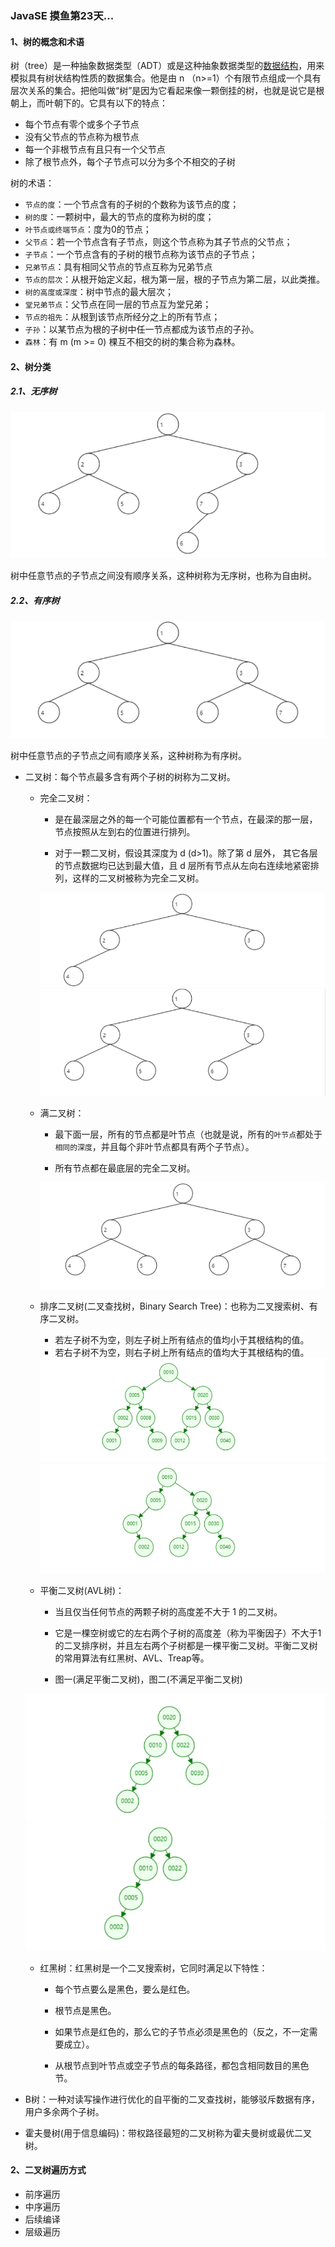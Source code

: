 ### JavaSE 摸鱼第23天...

#### 1、树的概念和术语

树（tree）是一种抽象数据类型（ADT）或是这种抽象数据类型的[数据结构](https://so.csdn.net/so/search?q=数据结构&spm=1001.2101.3001.7020)，用来模拟具有树状结构性质的数据集合。他是由 n （n>=1）个有限节点组成一个具有层次关系的集合。把他叫做“树”是因为它看起来像一颗倒挂的树，也就是说它是根朝上，而叶朝下的。它具有以下的特点：

- 每个节点有零个或多个子节点
- 没有父节点的节点称为根节点
- 每一个非根节点有且只有一个父节点
- 除了根节点外，每个子节点可以分为多个不相交的子树

树的术语：

+ `节点的度`：一个节点含有的子树的个数称为该节点的度；
+ `树的度`：一颗树中，最大的节点的度称为树的度；
+ `叶节点或终端节点`：度为0的节点；
+ `父节点`：若一个节点含有子节点，则这个节点称为其子节点的父节点；
+ `子节点`：一个节点含有的子树的根节点称为该节点的子节点；
+ `兄弟节点`：具有相同父节点的节点互称为兄弟节点
+ `节点的层次`：从根开始定义起，根为第一层，根的子节点为第二层，以此类推。
+ `树的高度或深度`：树中节点的最大层次；
+ `堂兄弟节点`：父节点在同一层的节点互为堂兄弟；
+ `节点的祖先`：从根到该节点所经分之上的所有节点；
+ `子孙`：以某节点为根的子树中任一节点都成为该节点的子孙。
+ `森林`：有 m (m >= 0) 棵互不相交的树的集合称为森林。



#### 2、树分类

##### 2.1、无序树

<img src="day23.assets/image-20220727212554972.png" alt="image-20220727212554972" style="zoom:80%;" />



树中任意节点的子节点之间没有顺序关系，这种树称为无序树，也称为自由树。

##### 2.2、有序树

<img src="day23.assets/image-20220727213112126.png" alt="image-20220727213112126" style="zoom:80%;" />



树中任意节点的子节点之间有顺序关系，这种树称为有序树。

+ 二叉树：每个节点最多含有两个子树的树称为二叉树。

  

  + 完全二叉树：

    + 是在最深层之外的每一个可能位置都有一个节点，在最深的那一层，节点按照从左到右的位置进行排列。

    + 对于一颗二叉树，假设其深度为 d (d>1)。除了第 d 层外，    其它各层的节点数据均已达到最大值，且 d 层所有节点从左向右连续地紧密排 列，这样的二叉树被称为完全二叉树。

    

    <img src="day23.assets/image-20220727213355091.png" alt="image-20220727213355091" style="zoom:80%;" />

    <img src="day23.assets/image-20220727213228540.png" alt="image-20220727213228540" style="zoom:80%;" />

    

  + 满二叉树：

    + 最下面一层，所有的节点都是叶节点（也就是说，所有的`叶节点`都处于`相同的深度`，并且每个非叶节点都具有两个子节点）。

    + 所有节点都在最底层的完全二叉树。

    

    <img src="day23.assets/image-20220727213148810.png" alt="image-20220727213148810" style="zoom:80%;" />

    

  

  + 排序二叉树(二叉查找树，Binary Search Tree)：也称为二叉搜索树、有序二叉树。

    + 若左子树不为空，则左子树上所有结点的值均小于其根结构的值。
    + 若右子树不为空，则右子树上所有结点的值均大于其根结构的值。

    <img src="day23.assets/image-20220727214928444.png" alt="image-20220727214928444" style="zoom:78%;" />

    

    <img src="day23.assets/image-20220727214717018.png" alt="image-20220727214717018" style="zoom:80%;" />

    

  

  + 平衡二叉树(AVL树)：

    + 当且仅当任何节点的两颗子树的高度差不大于 1 的二叉树。

    + 它是一棵空树或它的左右两个子树的高度差（称为平衡因子）不大于1的二叉排序树，并且左右两个子树都是一棵平衡二叉树。平衡二叉树的常用算法有红黑树、AVL、Treap等。

    + 图一(满足平衡二叉树)，图二(不满足平衡二叉树)

      

  <img src="day23.assets/image-20220727215706898.png" alt="image-20220727215706898" style="zoom:76%;" />

  <img src="day23.assets/image-20220727215636085.png" alt="image-20220727215636085" style="zoom:80%;" />

  

  + 红黑树：红黑树是一个二叉搜索树，它同时满足以下特性：

    + 每个节点要么是黑色，要么是红色。

    + 根节点是黑色。

    + 如果节点是红色的，那么它的子节点必须是黑色的（反之，不一定需要成立）。

    + 从根节点到叶节点或空子节点的每条路径，都包含相同数目的黑色节。

      

+ B树：一种对读写操作进行优化的自平衡的二叉查找树，能够驳斥数据有序，用户多余两个子树。

  

+ 霍夫曼树(用于信息编码)：带权路径最短的二叉树称为霍夫曼树或最优二叉树。

#### 2、二叉树遍历方式

+ 前序遍历
+ 中序遍历
+ 后续编译
+ 层级遍历